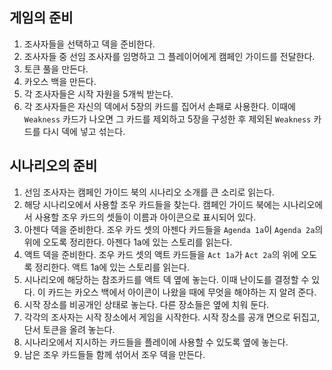 ## 게임의 준비
1. 조사자들을 선택하고 덱을 준비한다.
2. 조사자들 중 선임 조사자를 임명하고 그 플레이어에게 캠페인 가이드를 전달한다.
3. 토큰 풀을 만든다.
4. 카오스 백을 만든다.
5. 각 조사자들은 시작 자원을 5개씩 받는다.
6. 각 조사자들은 자신의 덱에서 5장의 카드를 집어서 손패로 사용한다. 이때에 `Weakness` 카드가 나오면 그 카드를 제외하고 5장을 구성한 후 제외된 `Weakness` 카드를 다시 덱에 넣고 섞는다.

## 시나리오의 준비
1. 선임 조사자는 캠페인 가이드 북의 시나리오 소개를 큰 소리로 읽는다.
2. 해당 시나리오에서 사용할 조우 카드들을 찾는다. 캠페인 가이드 북에는 시나리오에서 사용할 조우 카드의 셋들이 이름과 아이콘으로 표시되어 있다.
3. 아젠다 덱을 준비한다. 조우 카드 셋의 아젠다 카드들을 `Agenda 1a`이 `Agenda 2a`의 위에 오도록 정리한다. 아젠다 1a에 있는 스토리를 읽는다.
4. 액트 덱을 준비한다. 조우 카드 셋의 액트 카드들을 `Act 1a`가 `Act 2a`의 위에 오도록 정리한다. 액트 1a에 있는 스토리를 읽는다.
5. 시나리오에 해당하는 참조카드를 액트 덱 옆에 놓는다. 이때 난이도를 결정할 수 있다. 이 카드는 카오스 백에서 아이콘이 나왔을 때에 무엇을 해야하는 지 알려 준다.
6. 시작 장소를 비공개인 상태로 놓는다. 다른 장소들은 옆에 치워 둔다.
7. 각각의 조사자는 시작 장소에서 게임을 시작한다. 시작 장소를 공개 면으로 뒤집고, 단서 토큰을 올려 놓는다.
8. 시나리오에서 지시하는 카드들을 플레이에 사용할 수 있도록 옆에 놓는다.
9. 남은 조우 카드들들 함께 섞어서 조우 덱을 만든다.
